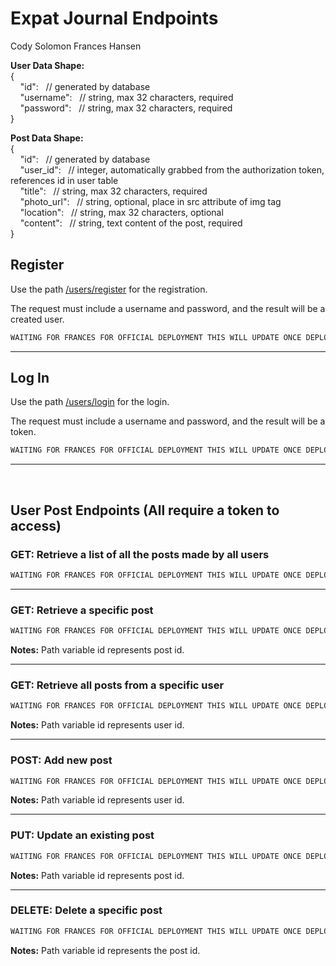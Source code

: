 # Expat Journal Endpoints

Cody Solomon
Frances Hansen

**User Data Shape:** <br>
{ <br>
&nbsp;&nbsp;&nbsp;&nbsp;"id": &nbsp;&nbsp;// generated by database<br>
&nbsp;&nbsp;&nbsp;&nbsp;"username": &nbsp;&nbsp;// string, max 32 characters, required<br>
&nbsp;&nbsp;&nbsp;&nbsp;"password": &nbsp;&nbsp;// string, max 32 characters, required<br>
}

**Post Data Shape:** <br>
{ <br>
&nbsp;&nbsp;&nbsp;&nbsp;"id": &nbsp;&nbsp;// generated by database<br>
&nbsp;&nbsp;&nbsp;&nbsp;"user_id": &nbsp;&nbsp;// integer, automatically grabbed from the authorization token, references id in user table<br>
&nbsp;&nbsp;&nbsp;&nbsp;"title": &nbsp;&nbsp;// string, max 32 characters, required<br>
&nbsp;&nbsp;&nbsp;&nbsp;"photo_url": &nbsp;&nbsp;// string, optional, place in src attribute of img tag<br>
&nbsp;&nbsp;&nbsp;&nbsp;"location": &nbsp;&nbsp;// string, max 32 characters, optional<br>
&nbsp;&nbsp;&nbsp;&nbsp;"content": &nbsp;&nbsp;// string, text content of the post, required<br>
}

## Register

Use the path [/users/register](https://) for the registration.

The request must include a username and password, and the result will be a created user.

```bash
WAITING FOR FRANCES FOR OFFICIAL DEPLOYMENT THIS WILL UPDATE ONCE DEPLOYED
```
***

## Log In

Use the path [/users/login](https://) for the login.

The request must include a username and password, and the result will be a token.

```bash
WAITING FOR FRANCES FOR OFFICIAL DEPLOYMENT THIS WILL UPDATE ONCE DEPLOYED
```
***
<br>

## User Post Endpoints (All require a token to access)

### GET: Retrieve a list of all the posts made by all users
```bash
WAITING FOR FRANCES FOR OFFICIAL DEPLOYMENT THIS WILL UPDATE ONCE DEPLOYED
```
***

### GET: Retrieve a specific post 
```bash
WAITING FOR FRANCES FOR OFFICIAL DEPLOYMENT THIS WILL UPDATE ONCE DEPLOYED
```
**Notes:** Path variable id represents post id. 
***

### GET: Retrieve all posts from a specific user
```bash
WAITING FOR FRANCES FOR OFFICIAL DEPLOYMENT THIS WILL UPDATE ONCE DEPLOYED
```
**Notes:** Path variable id represents user id. 
***

### POST: Add new post
```bash
WAITING FOR FRANCES FOR OFFICIAL DEPLOYMENT THIS WILL UPDATE ONCE DEPLOYED
```
**Notes:** Path variable id represents user id. 
***

### PUT: Update an existing post
```bash
WAITING FOR FRANCES FOR OFFICIAL DEPLOYMENT THIS WILL UPDATE ONCE DEPLOYED
```
**Notes:** Path variable id represents post id. 
***

### DELETE: Delete a specific post
```bash
WAITING FOR FRANCES FOR OFFICIAL DEPLOYMENT THIS WILL UPDATE ONCE DEPLOYED
```
**Notes:** Path variable id represents the post id.<br>
